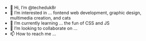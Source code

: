 - 👋 Hi, I’m @techeduk8r
- 👀 I’m interested in ... fontend web development, graphic design, multimedia creation, and cats
- 🌱 I’m currently learning ... the fun of CSS and JS
- 💞️ I’m looking to collaborate on ... 
- 📫 How to reach me ...

<!---
techeduk8r/techeduk8r is a ✨ special ✨ repository because its `README.md` (this file) appears on your GitHub profile.
You can click the Preview link to take a look at your changes.
--->
